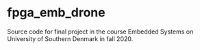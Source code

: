 # fpga_emb_drone
Source code for final project in the course Embedded Systems on University of Southern Denmark in fall 2020. 
